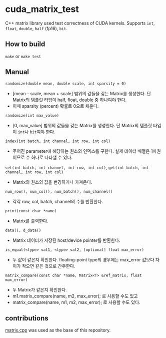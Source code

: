 # cuda_matrix_test

C++ matrix library used test correctness of CUDA kernels.
Supports `int`, `float`, `double`, `half` (fp16), `bit`.

## How to build

`make` or `make test`

## Manual

`randomize(double mean, double scale, int sparsity = 0)`
- [mean - scale, mean + scale] 범위의 값들을 갖는 Matrix를 생성한다. 단 Matrix의 템플릿 타입이 half, float, double 중 하나여야 한다.
- 이때 sparsity (percent) 확률로 0으로 채운다.

`randomize(int max_value)`
- [0, max_value] 범위의 값들을 갖는 Matrix를 생성한다. 단 Matrix의 템플릿 타입이 `int`나 `bit`여야 한다.

`index(int batch, int channel, int row, int col)`
- 주어진 parameter에 해당하는 원소의 인덱스를 구한다. 실제 데이터 배열은 1차원이므로 수 하나로 나타낼 수 있다.

`set(int batch, int channel, int row, int col)`, `get(int batch, int channel, int row, int col)`
- Matrix의 원소의 값을 변경하거나 가져온다.

`num_row(), num_col(), num_batch(), num_channel()`
- 각각 row, col, batch, channel의 수를 반환한다.

`print(const char *name)`
- Matrix를 출력한다.

`data(), d_data()`
- Matrix 데이터가 저장된 host/device pointer를 반환한다.

`is_equal(<type> val1, <type> val2, [optional] float max_error)`
- 두 값이 같은지 확인한다. floating-point type의 경우에는 max_error 값보다 차이가 작으면 같은 것으로 간주한다.

`matrix_compare(const char *name, Matrix<T> &ref_matrix, float max_error)`
- 두 Matrix가 같은지 확인한다.
- m1.matrix_compare(name, m2, max_error); 로 사용할 수도 있고
- matrix_compare(name, m1, m2, max_error); 로 사용할 수도 있다.

## contributions

[matrix.cpp](https://github.com/NVIDIA/nv-wavenet/blob/master/matrix.cpp) was used as the base of this repository.

